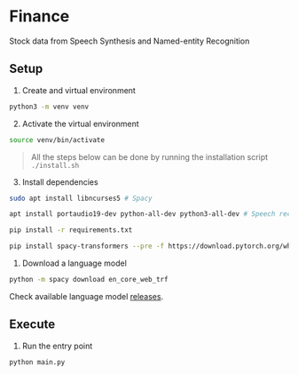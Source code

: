 # Finance

Stock data from Speech Synthesis and Named-entity Recognition

## Setup

1. Create and virtual environment

```sh
python3 -m venv venv
```

2. Activate the virtual environment

```sh
source venv/bin/activate
```

> All the steps below can be done by running the installation script `./install.sh`

3. Install dependencies

```sh
sudo apt install libncurses5 # Spacy
```

```sh
apt install portaudio19-dev python-all-dev python3-all-dev # Speech recognition
```

```sh
pip install -r requirements.txt
```

```sh
pip install spacy-transformers --pre -f https://download.pytorch.org/whl/torch_stable.html
```

1. Download a language model

```sh
python -m spacy download en_core_web_trf
```

Check available language model [releases](https://github.com/explosion/spacy-models/releases).

## Execute

1. Run the entry point

```sh
python main.py
```